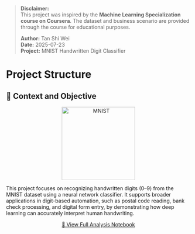 > **Disclaimer:**  
> This project was inspired by the **Machine Learning Specialization course on Coursera**. The dataset and business scenario are provided through the course for educational purposes.
> 
> **Author:** Tan Shi Wei  
> **Date:** 2025-07-23  
> **Project:** MNIST Handwritten Digit Classifier

# Project Structure

## 📌 Context and Objective

<p align="center">
  <img src="https://github.com/user-attachments/assets/eafe2cb4-5743-4274-ba64-cc330b9a2c2c" alt="MNIST" width="200" height="200" />
</p>

This project focuses on recognizing handwritten digits (0–9) from the MNIST dataset using a neural network classifier. It supports broader applications in digit-based automation, such as postal code reading, bank check processing, and digital form entry, by demonstrating how deep learning can accurately interpret human handwriting.

<div style="text-align: center;">
  <a href="https://github.com/shiweitan0/Python/blob/main/capstone_project_salifort_motor/salifort_motor_project.ipynb" target="_blank">
    🔗 View Full Analysis Notebook
  </a>
</div>
